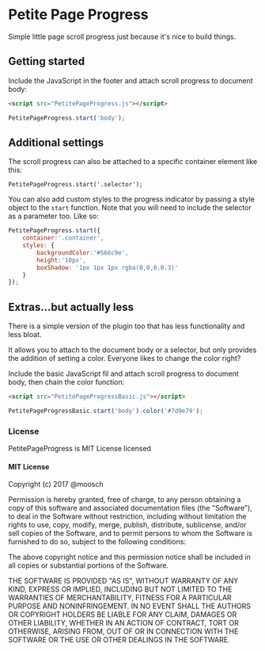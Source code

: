 # Petite Page Progress

Simple little page scroll progress just because it's nice to build things.

## Getting started

Include the JavaScript in the footer and attach scroll progress to document body:

```html
<script src="PetitePageProgress.js"></script>
```
```js
PetitePageProgress.start('body');
```


## Additional settings

The scroll progress can also be attached to a specific container element like this:

`PetitePageProgress.start('.selector');`

You can also add custom styles to the progress indicator by passing a style object to the `start` function. 
Note that you will need to include the selector as a parameter too. Like so:

```js
PetitePageProgress.start({
	container:'.container',
	styles: {
		backgroundColor:'#566c9e',
		height:'10px',
		boxShadow: '1px 1px 1px rgba(0,0,0,0.3)'
	}
});
```

## Extras...but actually less

There is a simple version of the plugin too that has less functionality and less bloat.

It allows you to attach to the document body or a selector, but only provides the addition of setting a color. Everyone likes to change the color right?

Include the basic JavaScript fil and attach scroll progress to document body, then chain the color function:

```html
<script src="PetitePageProgressBasic.js"></script>
```
```js
PetitePageProgressBasic.start('body').color('#7d9e79');
```

### License

PetitePageProgress is MIT License licensed

#### MIT License

Copyright (c) 2017 @moosch

Permission is hereby granted, free of charge, to any person obtaining a copy
of this software and associated documentation files (the "Software"), to deal
in the Software without restriction, including without limitation the rights
to use, copy, modify, merge, publish, distribute, sublicense, and/or sell
copies of the Software, and to permit persons to whom the Software is
furnished to do so, subject to the following conditions:

The above copyright notice and this permission notice shall be included in all
copies or substantial portions of the Software.

THE SOFTWARE IS PROVIDED "AS IS", WITHOUT WARRANTY OF ANY KIND, EXPRESS OR
IMPLIED, INCLUDING BUT NOT LIMITED TO THE WARRANTIES OF MERCHANTABILITY,
FITNESS FOR A PARTICULAR PURPOSE AND NONINFRINGEMENT. IN NO EVENT SHALL THE
AUTHORS OR COPYRIGHT HOLDERS BE LIABLE FOR ANY CLAIM, DAMAGES OR OTHER
LIABILITY, WHETHER IN AN ACTION OF CONTRACT, TORT OR OTHERWISE, ARISING FROM,
OUT OF OR IN CONNECTION WITH THE SOFTWARE OR THE USE OR OTHER DEALINGS IN THE
SOFTWARE.
